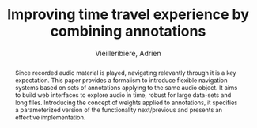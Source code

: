--- 
title: "Improving time travel experience by combining annotations" 
abstract: "Since recorded audio material is played, navigating relevantly through it is a key expectation. This paper provides a formalism to introduce flexible navigation systems based on sets of annotations applying to the same audio object. It aims to build web interfaces to explore audio in time, robust for large data-sets and long files. Introducing the concept of weights applied to annotations, it specifies a parameterized version of the functionality next/previous and presents an effective implementation." 
address: "Atlanta, Georgia" 
author: "Vieilleribière, Adrien"
webAuthor: "Adrien Vieilleribière" 
booktitle: "Proceedings of the International Web Audio Conference" 
editor: "Freeman, Jason and Lerch, Alexander and Paradis, Matthew" 
month: "Proceedings of the International Web Audio Conference"
pages: "" 
publisher: "Georgia Tech" 
series: "WAC '16"
type: "Paper"  
year: "2016" 
id: "2016_19" 
tags: year2016
media: https://smartech.gatech.edu/bitstream/handle/1853/54578/lightningtalks-day2_videostream.html?sequence=8&isAllowed=y 
pdflink: /_data/papers/pdf/2016/2016_19.pdf
ISSN: 2663-5844
---